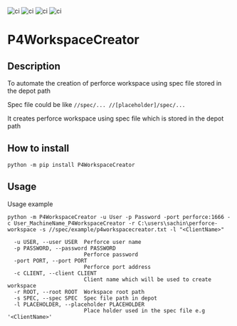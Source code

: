 ![ci](https://img.shields.io/github/v/release/sachinrising/p4-workspace-creator) ![ci](https://img.shields.io/github/release-date/sachinrising/p4workspacecreator) ![ci](https://img.shields.io/pypi/pyversions/P4WorkspaceCreator)  ![ci](https://img.shields.io/github/license/sachinrising/P4WorkspaceCreator)

# P4WorkspaceCreator

## Description
To automate the creation of perforce workspace using spec file stored in the depot path

Spec file could be like
`//spec/... //[placeholder]/spec/...`

It creates perforce workspace using spec file which is stored in the depot path

## How to install 

```
python -m pip install P4WorkspaceCreator
```

## Usage

Usage example
```
python -m P4WorkspaceCreator -u User -p Password -port perforce:1666 -c User_MachineName_P4WorkspaceCreator -r C:\users\sachin\perforce-workspace -s //spec/example/p4workspacecreator.txt -l "<ClientName>"
```

```
  -u USER, --user USER  Perforce user name
  -p PASSWORD, --password PASSWORD
                        Perforce password
  -port PORT, --port PORT
                        Perforce port address
  -c CLIENT, --client CLIENT
                        Client name which will be used to create workspace
  -r ROOT, --root ROOT  Workspace root path
  -s SPEC, --spec SPEC  Spec file path in depot
  -l PLACEHOLDER, --placeholder PLACEHOLDER
                        Place holder used in the spec file e.g '<ClientName>'
```